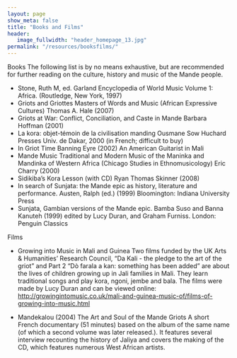 ```yaml
---
layout: page
show_meta: false
title: "Books and Films"
header:
   image_fullwidth: "header_homepage_13.jpg"
permalink: "/resources/booksfilms/"
---
```


Books
The following list is by no means exhaustive, but are recommended for further reading on the culture, history and music of the Mande people.

- Stone, Ruth M, ed. Garland Encyclopedia of World Music Volume 1: Africa. (Routledge, New York, 1997) 
- Griots and Griottes Masters of Words and Music (African Expressive Cultures) Thomas A. Hale (2007)
- Griots at War: Conflict, Conciliation, and Caste in Mande Barbara Hoffman (2001)
- La kora: objet-témoin de la civilisation manding Ousmane Sow Huchard Presses Univ. de Dakar, 2000 (in French; difficult to buy)
- In Griot Time Banning Eyre (2002) An American Guitarist in Mali 
- Mande Music Traditional and Modern Music of the Maninka and Mandinka of Western Africa (Chicago Studies in Ethnomusicology) Eric Charry (2000)
- Sidikiba’s Kora Lesson (with CD) Ryan Thomas Skinner (2008)
- In search of Sunjata: the Mande epic as history, literature and performance. Austen, Ralph (ed.) (1999)  Bloomington: Indiana University Press
- Sunjata, Gambian versions of the Mande epic. Bamba Suso and Banna Kanuteh (1999) edited by Lucy Duran, and Graham Furniss. London: Penguin Classics

Films
- Growing into Music in Mali and Guinea
Two films funded by the UK Arts & Humanities’ Research Council, “Da Kali - the pledge to the art of the griot” and Part 2 “Dò farala a kan: something has been added” are about the lives of children growing up in Jali families in Mali. They learn traditional songs and play kora, ngoni, jembe and bala. The films were made by Lucy Duran and can be viewed online:
<http://growingintomusic.co.uk/mali-and-guinea-music-of/films-of-growing-into-music.html>

- Mandekalou (2004) The Art and Soul of the Mande Griots
A short French documentary (51 minutes)  based on the album of the same name (of which a second volume was later released.). It features several interview recounting the history of Jaliya and covers the making of the CD, which features numerous West African artists.
